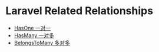 # Laravel Related Relationships

- [HasOne 一对一](https://github.com/curder/larave-relationships-demo/tree/has-one)
- [HasMany 一对多](https://github.com/curder/laravel-relationships-demo/tree/has-many)
- [BelongsToMany 多对多](https://github.com/curder/laravel-relationships-demo/tree/belongs-to-many)
